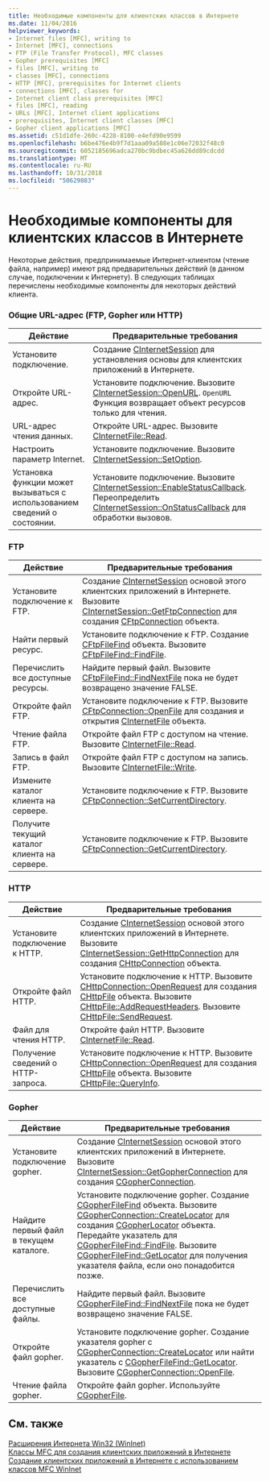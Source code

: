 ```yaml
---
title: Необходимые компоненты для клиентских классов в Интернете
ms.date: 11/04/2016
helpviewer_keywords:
- Internet files [MFC], writing to
- Internet [MFC], connections
- FTP (File Transfer Protocol), MFC classes
- Gopher prerequisites [MFC]
- files [MFC], writing to
- classes [MFC], connections
- HTTP [MFC], prerequisites for Internet clients
- connections [MFC], classes for
- Internet client class prerequisites [MFC]
- files [MFC], reading
- URLs [MFC], Internet client applications
- prerequisites, Internet client classes [MFC]
- Gopher client applications [MFC]
ms.assetid: c51d1dfe-260c-4228-8100-e4efd90e9599
ms.openlocfilehash: b6be476e4b9f7d1aaa09a588e1c06e72032f48c0
ms.sourcegitcommit: 6052185696adca270bc9bdbec45a626dd89cdcdd
ms.translationtype: MT
ms.contentlocale: ru-RU
ms.lasthandoff: 10/31/2018
ms.locfileid: "50629883"
---
```

# <a name="prerequisites-for-internet-client-classes"></a>Необходимые компоненты для клиентских классов в Интернете

Некоторые действия, предпринимаемые Интернет-клиентом (чтение файла, например) имеют ряд предварительных действий (в данном случае, подключении к Интернету). В следующих таблицах перечислены необходимые компоненты для некоторых действий клиента.

### <a name="general-internet-url-ftp-gopher-or-http"></a>Общие URL-адрес (FTP, Gopher или HTTP)

|Действие|Предварительные требования|
|------------|------------------|
|Установите подключение.|Создание [CInternetSession](../mfc/reference/cinternetsession-class.md) для установления основы для клиентских приложений в Интернете.|
|Откройте URL-адрес.|Установите подключение. Вызовите [CInternetSession::OpenURL](../mfc/reference/cinternetsession-class.md#openurl). `OpenURL` Функция возвращает объект ресурсов только для чтения.|
|URL-адрес чтения данных.|Откройте URL-адрес. Вызовите [CInternetFile::Read](../mfc/reference/cinternetfile-class.md#read).|
|Настроить параметр Internet.|Установите подключение. Вызовите [CInternetSession::SetOption](../mfc/reference/cinternetsession-class.md#setoption).|
|Установка функции может вызываться с использованием сведений о состоянии.|Установите подключение. Вызовите [CInternetSession::EnableStatusCallback](../mfc/reference/cinternetsession-class.md#enablestatuscallback). Переопределить [CInternetSession::OnStatusCallback](../mfc/reference/cinternetsession-class.md#onstatuscallback) для обработки вызовов.|

### <a name="ftp"></a>FTP

|Действие|Предварительные требования|
|------------|------------------|
|Установите подключение к FTP.|Создание [CInternetSession](../mfc/reference/cinternetsession-class.md) основой этого клиентских приложений в Интернете. Вызовите [CInternetSession::GetFtpConnection](../mfc/reference/cinternetsession-class.md#getftpconnection) для создания [CFtpConnection](../mfc/reference/cftpconnection-class.md) объекта.|
|Найти первый ресурс.|Установите подключение к FTP. Создание [CFtpFileFind](../mfc/reference/cftpfilefind-class.md) объекта. Вызовите [CFtpFileFind::FindFile](../mfc/reference/cftpfilefind-class.md#findfile).|
|Перечислить все доступные ресурсы.|Найдите первый файл. Вызовите [CFtpFileFind::FindNextFile](../mfc/reference/cftpfilefind-class.md#findnextfile) пока не будет возвращено значение FALSE.|
|Откройте файл FTP.|Установите подключение к FTP. Вызовите [CFtpConnection::OpenFile](../mfc/reference/cftpconnection-class.md#openfile) для создания и открытия [CInternetFile](../mfc/reference/cinternetfile-class.md) объекта.|
|Чтение файла FTP.|Откройте файл FTP с доступом на чтение. Вызовите [CInternetFile::Read](../mfc/reference/cinternetfile-class.md#read).|
|Запись в файл FTP.|Откройте файл FTP с доступом на запись. Вызовите [CInternetFile::Write](../mfc/reference/cinternetfile-class.md#write).|
|Измените каталог клиента на сервере.|Установите подключение к FTP. Вызовите [CFtpConnection::SetCurrentDirectory](../mfc/reference/cftpconnection-class.md#setcurrentdirectory).|
|Получите текущий каталог клиента на сервере.|Установите подключение к FTP. Вызовите [CFtpConnection::GetCurrentDirectory](../mfc/reference/cftpconnection-class.md#getcurrentdirectory).|

### <a name="http"></a>HTTP

|Действие|Предварительные требования|
|------------|------------------|
|Установите подключение к HTTP.|Создание [CInternetSession](../mfc/reference/cinternetsession-class.md) основой этого клиентских приложений в Интернете. Вызовите [CInternetSession::GetHttpConnection](../mfc/reference/cinternetsession-class.md#gethttpconnection) для создания [CHttpConnection](../mfc/reference/chttpconnection-class.md) объекта.|
|Откройте файл HTTP.|Установите подключение к HTTP. Вызовите [CHttpConnection::OpenRequest](../mfc/reference/chttpconnection-class.md#openrequest) для создания [CHttpFile](../mfc/reference/chttpfile-class.md) объекта. Вызовите [CHttpFile::AddRequestHeaders](../mfc/reference/chttpfile-class.md#addrequestheaders). Вызовите [CHttpFile::SendRequest](../mfc/reference/chttpfile-class.md#sendrequest).|
|Файл для чтения HTTP.|Откройте файл HTTP. Вызовите [CInternetFile::Read](../mfc/reference/cinternetfile-class.md#read).|
|Получение сведений о HTTP-запроса.|Установите подключение к HTTP. Вызовите [CHttpConnection::OpenRequest](../mfc/reference/chttpconnection-class.md#openrequest) для создания [CHttpFile](../mfc/reference/chttpfile-class.md) объекта. Вызовите [CHttpFile::QueryInfo](../mfc/reference/chttpfile-class.md#queryinfo).|

### <a name="gopher"></a>Gopher

|Действие|Предварительные требования|
|------------|------------------|
|Установите подключение gopher.|Создание [CInternetSession](../mfc/reference/cinternetsession-class.md) основой этого клиентских приложений в Интернете. Вызовите [CInternetSession::GetGopherConnection](../mfc/reference/cinternetsession-class.md#getgopherconnection) для создания [CGopherConnection](../mfc/reference/cgopherconnection-class.md).|
|Найдите первый файл в текущем каталоге.|Установите подключение gopher. Создание [CGopherFileFind](../mfc/reference/cgopherfilefind-class.md) объекта. Вызовите [CGopherConnection::CreateLocator](../mfc/reference/cgopherconnection-class.md#createlocator) для создания [CGopherLocator](../mfc/reference/cgopherlocator-class.md) объекта. Передайте указатель для [CGopherFileFind::FindFile](../mfc/reference/cgopherfilefind-class.md#findfile). Вызовите [CGopherFileFind::GetLocator](../mfc/reference/cgopherfilefind-class.md#getlocator) для получения указателя файла, если оно понадобится позже.|
|Перечислить все доступные файлы.|Найдите первый файл. Вызовите [CGopherFileFind::FindNextFile](../mfc/reference/cgopherfilefind-class.md#findnextfile) пока не будет возвращено значение FALSE.|
|Откройте файл gopher.|Установите подключение gopher. Создание указателя gopher с [CGopherConnection::CreateLocator](../mfc/reference/cgopherconnection-class.md#createlocator) или найти указатель с [CGopherFileFind::GetLocator](../mfc/reference/cgopherfilefind-class.md#getlocator). Вызовите [CGopherConnection::OpenFile](../mfc/reference/cgopherconnection-class.md#openfile).|
|Чтение файла gopher.|Откройте файл gopher. Используйте [CGopherFile](../mfc/reference/cgopherfile-class.md).|

## <a name="see-also"></a>См. также

[Расширения Интернета Win32 (WinInet)](../mfc/win32-internet-extensions-wininet.md)<br/>
[Классы MFC для создания клиентских приложений в Интернете](../mfc/mfc-classes-for-creating-internet-client-applications.md)<br/>
[Создание клиентских приложений в Интернете с использованием классов MFC WinInet](../mfc/writing-an-internet-client-application-using-mfc-wininet-classes.md)

